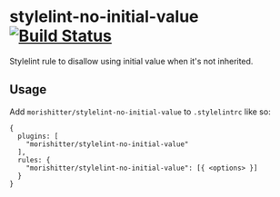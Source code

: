 # stylelint-no-initial-value [![Build Status](https://travis-ci.org/morishitter/stylelint-no-initial-value.svg)](https://travis-ci.org/morishitter/stylelint-no-initial-value)

Stylelint rule to disallow using initial value when it's not inherited.

## Usage

Add `morishitter/stylelint-no-initial-value` to  `.stylelintrc` like so:

```
{
  plugins: [
    "morishitter/stylelint-no-initial-value"
  ],
  rules: {
    "morishitter/stylelint-no-initial-value": [{ <options> }]
  }
}
```
